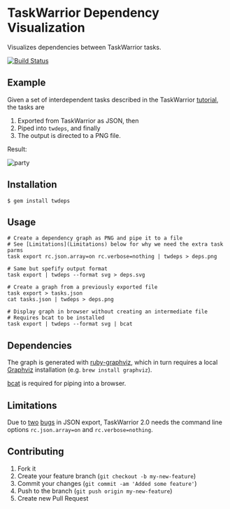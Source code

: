 # TaskWarrior Dependency Visualization

Visualizes dependencies between TaskWarrior tasks.

[![Build Status](https://secure.travis-ci.org/nerab/twdeps.png?branch=master)](http://travis-ci.org/nerab/twdeps)

## Example

Given a set of interdependent tasks described in the TaskWarrior [tutorial](http://taskwarrior.org/projects/taskwarrior/wiki/Tutorial2#DEPENDENCIES), the tasks are

1. Exported from TaskWarrior as JSON, then
1. Piped into `twdeps`, and finally
1. The output is directed to a PNG file.

Result:

![party](./raw/master/examples/party.png)

## Installation

    $ gem install twdeps

## Usage

    # Create a dependency graph as PNG and pipe it to a file
    # See [Limitations](Limitations) below for why we need the extra task parms
    task export rc.json.array=on rc.verbose=nothing | twdeps > deps.png
  
    # Same but spefify output format
    task export | twdeps --format svg > deps.svg

    # Create a graph from a previously exported file
    task export > tasks.json
    cat tasks.json | twdeps > deps.png
  
    # Display graph in browser without creating an intermediate file
    # Requires bcat to be installed
    task export | twdeps --format svg | bcat

## Dependencies

The graph is generated with [ruby-graphviz](https://github.com/glejeune/Ruby-Graphviz), which in turn requires a local [Graphviz](http://graphviz.org/) installation (e.g. `brew install graphviz`).

[bcat](http://rtomayko.github.com/bcat/) is required for piping into a browser.

## Limitations

Due to [two](http://taskwarrior.org/issues/1017) [bugs](http://taskwarrior.org/issues/1013) in JSON export, TaskWarrior 2.0 needs the command line options `rc.json.array=on` and `rc.verbose=nothing`.

## Contributing

1. Fork it
2. Create your feature branch (`git checkout -b my-new-feature`)
3. Commit your changes (`git commit -am 'Added some feature'`)
4. Push to the branch (`git push origin my-new-feature`)
5. Create new Pull Request

